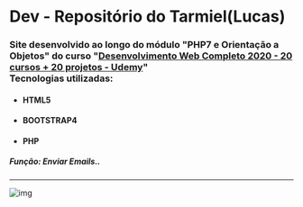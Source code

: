 <h1>Dev - Repositório do Tarmiel(Lucas)</h1>
<h3>Site desenvolvido ao longo do módulo "PHP7 e Orientação a Objetos" do curso "<a href="https://www.udemy.com/course/web-completo/">Desenvolvimento Web Completo 2020 - 20 cursos + 20 projetos - Udemy</a>"
<br>
Tecnologias utilizadas:</h3>

<ul>
  <li><h4>HTML5</h4></li>
  <li><h4>BOOTSTRAP4</h4></li>
  <li><h4>PHP</h4></li>
</ul>

<h5>Função: Enviar Emails..</h5>
<hr>

![img](https://github.com/Tarmiel/PJ_web/blob/master/appSendEmail/mailsend.png)
